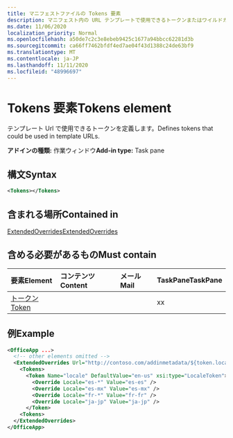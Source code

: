 ```yaml
---
title: マニフェストファイルの Tokens 要素
description: マニフェスト内の URL テンプレートで使用できるトークンまたはワイルドカードを指定します。
ms.date: 11/06/2020
localization_priority: Normal
ms.openlocfilehash: a50de7c2c3e8ebeb9425c1677a94bbcc62281d3b
ms.sourcegitcommit: ca66ff7462bfdf4ed7ae04f43d1388c24de63bf9
ms.translationtype: MT
ms.contentlocale: ja-JP
ms.lasthandoff: 11/11/2020
ms.locfileid: "48996697"
---
```

# <a name="tokens-element"></a><span data-ttu-id="f2266-103">Tokens 要素</span><span class="sxs-lookup"><span data-stu-id="f2266-103">Tokens element</span></span>

<span data-ttu-id="f2266-104">テンプレート Url で使用できるトークンを定義します。</span><span class="sxs-lookup"><span data-stu-id="f2266-104">Defines tokens that could be used in template URLs.</span></span>

<span data-ttu-id="f2266-105">**アドインの種類:** 作業ウィンドウ</span><span class="sxs-lookup"><span data-stu-id="f2266-105">**Add-in type:** Task pane</span></span>

## <a name="syntax"></a><span data-ttu-id="f2266-106">構文</span><span class="sxs-lookup"><span data-stu-id="f2266-106">Syntax</span></span>

```XML
<Tokens></Tokens>
```

## <a name="contained-in"></a><span data-ttu-id="f2266-107">含まれる場所</span><span class="sxs-lookup"><span data-stu-id="f2266-107">Contained in</span></span>

[<span data-ttu-id="f2266-108">ExtendedOverrides</span><span class="sxs-lookup"><span data-stu-id="f2266-108">ExtendedOverrides</span></span>](extendedoverrides.md)

## <a name="must-contain"></a><span data-ttu-id="f2266-109">含める必要があるもの</span><span class="sxs-lookup"><span data-stu-id="f2266-109">Must contain</span></span>

|<span data-ttu-id="f2266-110">要素</span><span class="sxs-lookup"><span data-stu-id="f2266-110">Element</span></span>|<span data-ttu-id="f2266-111">コンテンツ</span><span class="sxs-lookup"><span data-stu-id="f2266-111">Content</span></span>|<span data-ttu-id="f2266-112">メール</span><span class="sxs-lookup"><span data-stu-id="f2266-112">Mail</span></span>|<span data-ttu-id="f2266-113">TaskPane</span><span class="sxs-lookup"><span data-stu-id="f2266-113">TaskPane</span></span>|
|:-----|:-----|:-----|:-----|
|[<span data-ttu-id="f2266-114">トークン</span><span class="sxs-lookup"><span data-stu-id="f2266-114">Token</span></span>](token.md)|||<span data-ttu-id="f2266-115">x</span><span class="sxs-lookup"><span data-stu-id="f2266-115">x</span></span>|

## <a name="example"></a><span data-ttu-id="f2266-116">例</span><span class="sxs-lookup"><span data-stu-id="f2266-116">Example</span></span>

```XML
<OfficeApp ...>
  <!-- other elements omitted -->
  <ExtendedOverrides Url="http://contoso.com/addinmetadata/${token.locale}/extended-manifest-overrides.json">
    <Tokens>
      <Token Name="locale" DefaultValue="en-us" xsi:type="LocaleToken">
        <Override Locale="es-*" Value="es-es" />
        <Override Locale="es-mx" Value="es-mx" />
        <Override Locale="fr-*" Value="fr-fr" />
        <Override Locale="ja-jp" Value="ja-jp" />
      </Token>
    <Tokens>
  </ExtendedOverrides>
</OfficeApp>
```
